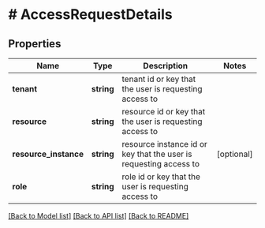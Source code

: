 # # AccessRequestDetails

## Properties

Name | Type | Description | Notes
------------ | ------------- | ------------- | -------------
**tenant** | **string** | tenant id or key that the user is requesting access to |
**resource** | **string** | resource id or key that the user is requesting access to |
**resource_instance** | **string** | resource instance id or key that the user is requesting access to | [optional]
**role** | **string** | role id or key that the user is requesting access to |

[[Back to Model list]](../../README.md#models) [[Back to API list]](../../README.md#endpoints) [[Back to README]](../../README.md)
